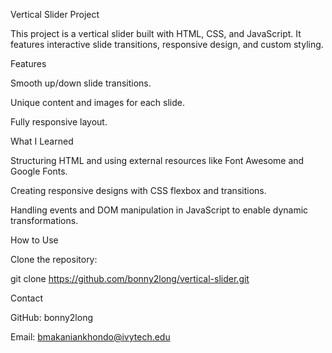 Vertical Slider Project

This project is a vertical slider built with HTML, CSS, and JavaScript. It features interactive slide transitions, responsive design, and custom styling.

Features

Smooth up/down slide transitions.

Unique content and images for each slide.

Fully responsive layout.

What I Learned

Structuring HTML and using external resources like Font Awesome and Google Fonts.

Creating responsive designs with CSS flexbox and transitions.

Handling events and DOM manipulation in JavaScript to enable dynamic transformations.

How to Use

Clone the repository:

git clone https://github.com/bonny2long/vertical-slider.git



Contact

GitHub: bonny2long

Email: bmakaniankhondo@ivytech.edu

